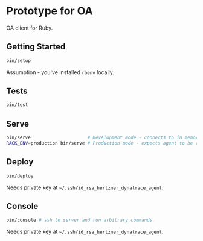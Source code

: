 # Prototype for OA

OA client for Ruby.

## Getting Started

```bash
bin/setup
```

Assumption - you've installed `rbenv` locally.

## Tests

```bash
bin/test
```

## Serve

```bash
bin/serve                     # Development mode - connects to in memory agent
RACK_ENV=production bin/serve # Production mode - expects agent to be running
```

## Deploy

```bash
bin/deploy
```

Needs private key at `~/.ssh/id_rsa_hertzner_dynatrace_agent`.

## Console

```bash
bin/console # ssh to server and run arbitrary commands
```

Needs private key at `~/.ssh/id_rsa_hertzner_dynatrace_agent`.
